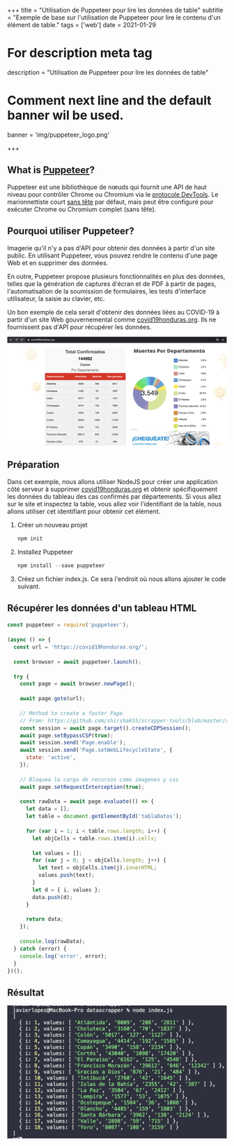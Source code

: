 +++
title = "Utilisation de Puppeteer pour lire les données de table"
subtitle = "Exemple de base sur l'utilisation de Puppeteer pour lire le contenu d'un élément de table."
tags = ['web']
date = 2021-01-29

# For description meta tag
description = "Utilisation de Puppeteer pour lire les données de table"

# Comment next line and the default banner wil be used.
banner = 'img/puppeteer_logo.png'

+++

## What is [Puppeteer](https://pptr.dev/)?

Puppeteer est une bibliothèque de nœuds qui fournit une API de haut niveau pour contrôler Chrome ou Chromium via le [protocole DevTools](https://chromedevtools.github.io/devtools-protocol/). Le marionnettiste court [sans tête](https://developers.google.com/web/updates/2017/04/headless-chrome) par défaut, mais peut être configuré pour exécuter Chrome ou Chromium complet (sans tête).

## Pourquoi utiliser Puppeteer?

Imagerie qu'il n'y a pas d'API pour obtenir des données à partir d'un site public. En utilisant Puppeteer, vous pouvez rendre le contenu d'une page Web et en supprimer des données.

En outre, Puppeteer propose plusieurs fonctionnalités en plus des données, telles que la génération de captures d'écran et de PDF à partir de pages, l'automatisation de la soumission de formulaires, les tests d'interface utilisateur, la saisie au clavier, etc.

Un bon exemple de cela serait d'obtenir des données liées au COVID-19 à partir d'un site Web gouvernemental comme [covid19honduras.org](https://covid19honduras.org/). Ils ne fournissent pas d'API pour récupérer les données.

![](https://raw.githubusercontent.com/Javier3131/datascrapper/main/Screen%20Shot%202021-01-29%20at%209.34.22%20PM.png)

## Préparation

Dans cet exemple, nous allons utiliser NodeJS pour créer une application côté serveur à supprimer [covid19honduras.org](https://covid19honduras.org/) et obtenir spécifiquement les données du tableau des cas confirmés par départements. Si vous allez sur le site et inspectez la table, vous allez voir l'identifiant de la table, nous allons utiliser cet identifiant pour obtenir cet élément.

1. Créer un nouveau projet

   ```javascript
   npm init
   ```

2. Installez Puppeteer

   ```javascript
   npm install --save puppeteer
   ```

3. Créez un fichier index.js. Ce sera l'endroit où nous allons ajouter le code suivant.

## Récupérer les données d'un tableau HTML

```javascript
const puppeteer = require('puppeteer');

(async () => {
  const url = 'https://covid19honduras.org/';

  const browser = await puppeteer.launch();

  try {
    const page = await browser.newPage();

    await page.goto(url);

    // Method to create a faster Page
    // From: https://github.com/shirshak55/scrapper-tools/blob/master/src/fastPage/index.ts#L113
    const session = await page.target().createCDPSession();
    await page.setBypassCSP(true);
    await session.send('Page.enable');
    await session.send('Page.setWebLifecycleState', {
      state: 'active',
    });

    // Bloquea la carga de recursos como imagenes y css
    await page.setRequestInterception(true);

    const rawData = await page.evaluate(() => {
      let data = [];
      let table = document.getElementById('tablaDatos');

      for (var i = 1; i < table.rows.length; i++) {
        let objCells = table.rows.item(i).cells;

        let values = [];
        for (var j = 0; j < objCells.length; j++) {
          let text = objCells.item(j).innerHTML;
          values.push(text);
        }
        let d = { i, values };
        data.push(d);
      }

      return data;
    });

    console.log(rawData);
  } catch (error) {
    console.log('error', error);
  }
})();
```

## Résultat

![](https://raw.githubusercontent.com/Javier3131/datascrapper/main/Screen%20Shot%202021-01-29%20at%204.07.45%20PM.png)
